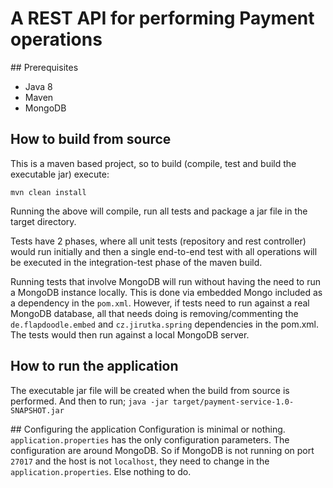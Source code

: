# A REST API for performing Payment operations

## Prerequisites
- Java 8
- Maven
- MongoDB

## How to build from source
This is a maven based project, so to build (compile, test and build the executable jar)
execute: 

`mvn clean install`

Running the above will compile, run all tests and package a jar file in the target directory.

Tests have 2 phases, where all unit tests (repository and rest controller) would run initially and
then a single end-to-end test with all operations will be executed in the integration-test phase of
the maven build.

Running tests that involve MongoDB will run without having the need to run a MongoDB instance locally.
This is done via embedded Mongo included as a dependency in the `pom.xml`. However, if tests need to 
run against a real MongoDB database, all that needs doing is removing/commenting the `de.flapdoodle.embed`
and `cz.jirutka.spring` dependencies in the pom.xml. The tests would then run against a local MongoDB
server.

## How to run the application
The executable jar file will be created when the build from source is performed. And then to run;
`java -jar target/payment-service-1.0-SNAPSHOT.jar`


## Configuring the application
Configuration is minimal or nothing. `application.properties` has the only configuration parameters.
The configuration are around MongoDB. So if MongoDB is not running on port `27017` and the host is
not `localhost`, they need to change in the `application.properties`. Else nothing to do.
 

